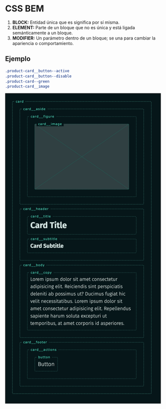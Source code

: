 # CSS BEM

1. **BLOCK:** Entidad única que es significa por sí misma.
2. **ELEMENT:** Parte de un bloque que no es única y está ligada semánticamente
a un bloque.
3. **MODIFIER:** Un parámetro dentro de un bloque; se una para cambiar la
apariencia o comportamiento.

## Ejemplo

```css
.product-card__button--active
.product-card__button--disable
.product-card--green
.product-card__image
```

![Ejemplo tarjeta](./assets/bem01.png)
